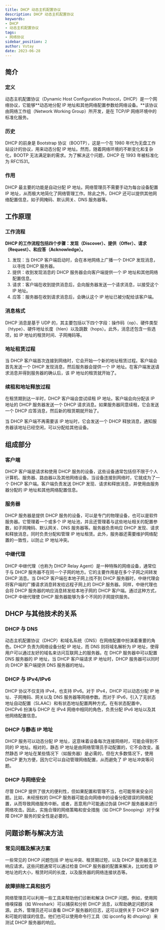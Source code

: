 ```yaml
---
title: DHCP 动态主机配置协议
description: DHCP 动态主机配置协议
keywords:
- DHCP 
- 动态主机配置协议
tags:
- 网络协议
sidebar_position: 2
author: Vstay
date: 2023-06-28
---
```


## 简介

### 定义

动态主机配置协议（Dynamic Host Configuration Protocol，DHCP）是一个网络协议，它能够**动态地分配 IP 地址和其他网络配置参数给网络设备。**该协议由网络工作组（Network Working Group）所开发，是在 TCP/IP 网络环境中的标准化服务。

### 历史

DHCP 的前身是 Bootstrap 协议（BOOTP），这是一个在 1980 年代为无盘工作站设计的协议，用来动态分配 IP 地址。然而，随着网络环境的不断变化和复杂化，BOOTP 无法满足新的需求。为了解决这个问题，DHCP 在 1993 年被标准化为 RFC1531。

### 作用

DHCP 最主要的功能是自动分配 IP 地址。网络管理员不需要手动为每台设备配置 IP 地址，从而极大地简化了网络管理工作。除此之外，DHCP 还可以提供其他网络配置信息，如子网掩码、默认网关、DNS 服务器等。

## 工作原理

### 工作流程

**DHCP 的工作流程包括四个步骤：发现（Discover）、提供（Offer）、请求（Request）、和应答（Acknowledge）。**

1. 发现：当 DHCP 客户端启动时，会在本地网络上广播一个 DHCP 发现消息，以寻找 DHCP 服务器。
2. 提供：收到发现消息的 DHCP 服务器会向客户端提供一个 IP 地址和其他网络配置信息。
3. 请求：客户端在收到提供消息后，会向服务器发送一个请求消息，以接受这个 IP 地址。
4. 应答：服务器在收到请求消息后，会确认这个 IP 地址已被分配给该客户端。

### 消息格式

DHCP 消息是基于 UDP 的，其主要包括以下四个字段：操作码（op）、硬件类型（htype）、硬件地址长度（hlen）以及跳数（hops）。此外，消息还包含一些选项，如 IP 地址的租赁时间、子网掩码等。

### 地址租赁过程

当 DHCP 客户端首次连接到网络时，它会开始一个新的地址租赁过程。客户端会首先发送一个 DHCP 发现消息，然后服务器会提供一个 IP 地址。在客户端发送请求消息并得到服务器的确认后，该 IP 地址的租赁就开始了。

### 续租和地址释放过程

在租赁期到达一半时，DHCP 客户端会尝试续租 IP 地址。客户端会向分配该 IP 地址的 DHCP 服务器发送一个 DHCP 请求消息。如果服务器同意续租，它会发送一个 DHCP 应答消息，然后新的租赁期就开始了。

当 DHCP 客户端不再需要该 IP 地址时，它会发送一个 DHCP 释放消息，通知服务器该地址已经空闲，可以分配给其他设备。

## 组成部分

### 客户端

DHCP 客户端是请求和使用 DHCP 服务的设备，这些设备通常包括但不限于个人计算机、服务器、路由器以及其他网络设备。当设备连接到网络时，它就成为了一个 DHCP 客户端。客户端负责发送 DHCP 发现、请求和释放消息，并使用由服务器分配的 IP 地址和其他网络配置信息。

### 服务器

DHCP 服务器是提供 DHCP 服务的设备，可以是专门的物理设备，也可以是软件服务器。它管理着一个或多个 IP 地址池，并且还管理着与这些地址相关的配置参数，如子网掩码、默认网关、DNS 服务器等。服务器负责响应 DHCP 发现、请求和释放消息，同时负责分配和管理 IP 地址租赁。此外，服务器还需要维护网络配置的一致性，以防止 IP 地址冲突。

### 中继代理

DHCP 中继代理（也称为 DHCP Relay Agent）是一种特殊的网络设备，通常位于与 DHCP 服务器不在同一个子网的地方。它的主要作用是在多个子网之间转发 DHCP 消息。当 DHCP 客户端在本地子网上找不到 DHCP 服务器时，中继代理会将客户端的广播请求消息转发给远程子网上的 DHCP 服务器。同样，中继代理也会将 DHCP 服务器的响应消息转发给本地子网的 DHCP 客户端。通过这种方式，DHCP 中继代理使 DHCP 服务器能够为多个不同的子网提供服务。

## DHCP 与其他技术的关系

### DHCP 与 DNS

动态主机配置协议（DHCP）和域名系统（DNS）在网络配置中扮演着重要的角色。DHCP 负责为网络设备分配 IP 地址，而 DNS 则将域名解析为 IP 地址，使得用户可以通过友好的域名来访问互联网上的服务器。在 DHCP 服务器中可以配置 DNS 服务器的 IP 地址，当 DHCP 客户端请求 IP 地址时，DHCP 服务器可以同时向 DHCP 客户端提供 DNS 服务器的地址。

### DHCP 与 IPv4/IPv6

DHCP 协议不仅支持 IPv4，也支持 IPv6。对于 IPv4，DHCP 可以动态分配 IP 地址、子网掩码、网关以及 DNS 服务器等网络参数。而对于 IPv6，引入了无状态地址自动配置（SLAAC）和有状态地址配置两种方式。在有状态配置中，DHCPv6 扮演与 DHCP 在 IPv4 网络中相同的角色，负责分配 IPv6 地址以及其他网络配置信息。

### DHCP 与静态 IP 地址

DHCP 服务可以动态分配 IP 地址，这意味着设备每次连接网络时，可能会得到不同的 IP 地址。相对的，静态 IP 地址是由网络管理员手动配置的，它不会改变。虽然静态 IP 地址在某些情况下（如服务器）是必需的，但在大多数情况下，使用 DHCP 更为方便，因为它可以自动管理网络配置，从而避免了 IP 地址冲突等问题。

### DHCP 与网络安全

尽管 DHCP 提供了很大的便利性，但如果配置和管理不当，也可能带来安全问题。比如，未经授权的 DHCP 服务器可能会向网络中的设备分配错误的网络配置，从而导致网络服务中断。或者，恶意用户可能通过伪装 DHCP 服务器来进行网络攻击。因此，实施合理的网络策略和安全措施（如 DHCP Snooping）对于保障 DHCP 服务的安全性是必要的。

## 问题诊断与解决方法

### 常见问题及解决方案

一些常见的 DHCP 问题包括 IP 地址冲突、租赁期过短，以及 DHCP 服务器无法响应请求。这些问题通常可以通过检查 DHCP 服务器的配置来解决，比如检查 IP 地址池的大小，租赁时间的长度，以及服务器的网络连接状态等。

### 故障排除工具和技巧

网络管理员可以利用一些工具来帮助他们诊断和解决 DHCP 问题。例如，使用网络嗅探器（如 Wireshark）可以捕获和分析 DHCP 消息，以帮助确定问题的来源。此外，管理员还可以查看 DHCP 服务器的日志，这可以提供关于 DHCP 操作和可能的错误的信息。他们也可以使用命令行工具（如 ipconfig 和 dhcping）来测试 DHCP 服务器的响应。
